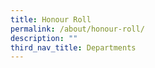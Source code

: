 ```yaml
---
title: Honour Roll
permalink: /about/honour-roll/
description: ""
third_nav_title: Departments
---
```

